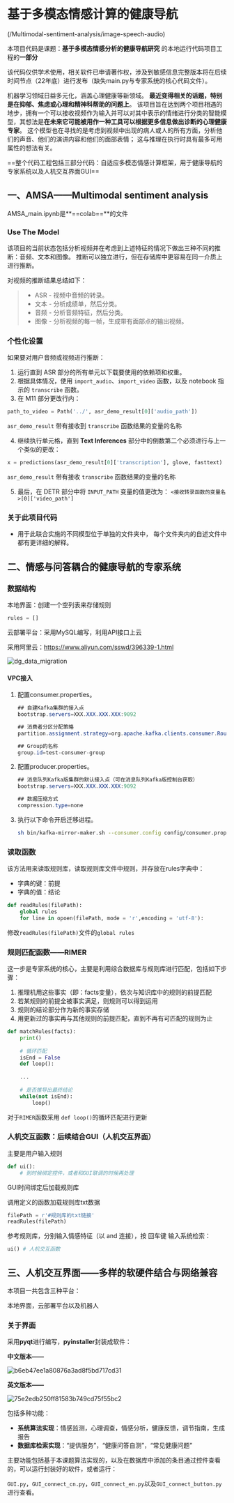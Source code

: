 # 基于多模态情感计算的健康导航

(/Multimodal-sentiment-analysis/image-speech-audio)

本项目代码是课题：**基于多模态情感分析的健康导航研究** 的本地运行代码项目工程的**一部分**

该代码仅供学术使用，相关软件已申请著作权，涉及到敏感信息完整版本将在后续时间节点（22年底）进行发布（缺失main.py与专家系统的核心代码文件）。


机器学习领域日益多元化，涵盖心理健康等新领域。 **最近变得相关的话题，特别是在抑郁、焦虑或心理和精神科帮助的问题上**。 该项目旨在达到两个项目相遇的地步，拥有一个可以接收视频作为输入并可以对其中表示的情绪进行分类的智能模型，其想法是**在未来它可能被用作一种工具可以根据更多信息做出诊断的心理健康专家**。 这个模型也在寻找的是考虑到视频中出现的病人或人的所有方面，分析他们的声音、他们的演讲内容和他们的面部表情； 这与推理在执行时具有最多可用属性的想法有关。

==整个代码工程包括三部分代码：自适应多模态情感计算框架，用于健康导航的专家系统以及人机交互界面GUI==



## 一、AMSA——Multimodal sentiment analysis

AMSA_main.ipynb是**==colab==**的文件

### Use The Model

该项目的当前状态包括分析视频并在考虑到上述特征的情况下做出三种不同的推断：音频、文本和图像。 推断可以独立进行，但在存储库中更容易在同一介质上进行推断。

对视频的推断结果总结如下：

> * ASR - 视频中音频的转录。
> * 文本 - 分析成绩单，然后分类。
> * 音频 - 分析音频特征，然后分类。
> * 图像 - 分析视频的每一帧，生成带有面部点的输出视频。


### 个性化设置

如果要对用户音频或视频进行推断：

1. 运行直到 ASR 部分的所有单元以下载要使用的依赖项和权重。
2. 根据具体情况，使用 `import_audio`、`import_video` 函数，以及 notebook 指示的 `transcribe` 函数。
3. 在 M11 部分更改行内：

```python
path_to_video = Path('../', asr_demo_result[0]['audio_path'])
```

 `asr_demo_result` 带有接收到 `transcribe` 函数结果的变量的名称

4. 继续执行单元格，直到 **Text Inferences** 部分中的倒数第二个必须进行与上一个类似的更改：

```python
x = predictions(asr_demo_result[0]['transcription'], glove, fasttext)
```

`asr_demo_result` 带有接收 `transcribe` 函数结果的变量的名称

5. 最后，在 DETR 部分中将 `INPUT_PATH` 变量的值更改为：
   `<接收转录函数的变量名>[0]['video_path']`

### 关于此项目代码

* 用于此联合实施的不同模型位于单独的文件夹中，
  每个文件夹内的自述文件中都有更详细的解释。



## 二、情感与问答耦合的健康导航的专家系统

### 数据结构

本地界面：创建一个空列表来存储规则

```python
rules = []
```

云部署平台：采用MySQL编写，利用API接口上云

采用阿里云：https://www.aliyun.com/sswd/396339-1.html

![dg_data_migration](https://help-static-aliyun-doc.aliyuncs.com/assets/img/zh-CN/1116119951/p98881.png)

#### VPC接入

1. 配置consumer.properties。

   ```csharp
   ## 自建Kafka集群的接入点
   bootstrap.servers=XXX.XXX.XXX.XXX:9092
   
   ## 消费者分区分配策略
   partition.assignment.strategy=org.apache.kafka.clients.consumer.RoundRobinAssignor
   
   ## Group的名称
   group.id=test-consumer-group
   ```

1. 配置producer.properties。

   ```java
   ## 消息队列Kafka版集群的默认接入点（可在消息队列Kafka版控制台获取）
   bootstrap.servers=XXX.XXX.XXX.XXX:9092
   
   ## 数据压缩方式
   compression.type=none                                
   ```

2. 执行以下命令开启迁移进程。

   ```bash
   sh bin/kafka-mirror-maker.sh --consumer.config config/consumer.properties --producer.config config/producer.proper
   ```



### 读取函数

该方法用来读取规则库，读取规则库文件中规则，并存放在rules字典中：

- 字典的键：前提
- 字典的值：结论

```python
def readRules(filePath):
	global rules
    for line in opoen(filePath, mode = 'r',encoding = 'utf-8'):
```

修改`readRules(filePath)`文件的`global rules`

### 规则匹配函数——RIMER

这一步是专家系统的核心，主要是利用综合数据库与规则库进行匹配，包括如下步骤：

1. 推理机用这些事实（即：facts变量），依次与知识库中的规则的前提匹配
2. 若某规则的前提全被事实满足，则规则可以得到运用
3. 规则的结论部分作为新的事实存储
4. 用更新过的事实再与其他规则的前提匹配，直到不再有可匹配的规则为止

```python
def matchRules(facts):
    print()
    
    # 循环匹配
    isEnd = False
    def loop():
	
    ...
    
    # 是否推导出最终结论
    while(not isEnd):
        loop()
```

对于`RIMER`函数采用 `def loop()`的循环匹配进行更新

### 人机交互函数：后续结合GUI（人机交互界面）

主要是用户输入规则

```python
def ui():
	# 到时候绑定控件，或者和GUI联调的时候再处理
```

GUI时间绑定后加载规则库

调用定义的函数加载规则库txt数据

```python
filePath = r'#规则库的txt链接'
readRules(filePath)
```

参考规则库，分别输入情感特征（以 and 连接），按 回车键 输入系统检索：

```python
ui() # 人机交互函数
```



## 三、人机交互界面——多样的软硬件结合与网络兼容

本项目一共包含三种平台：

本地界面，云部署平台以及机器人

### 关于界面

采用**pyqt**进行编写，**pyinstaller**封装成软件：

**中文版本——**

![b6eb47ee1a80876a3ad8f5bd717cd31](https://user-images.githubusercontent.com/110955859/184330321-de1e4174-dd26-4535-9407-eb892ed2bbeb.jpg)


**英文版本——**

![75e2edb250ff81583b749cd75f55bc2](https://user-images.githubusercontent.com/110955859/184330174-93302ace-592e-4b6d-8f75-86368269ab9f.jpg)


包括多种功能：

* **系统算法实现**：情感监测，心理调查，情感分析，健康反馈，调节指南，生成报告
* **数据库检索实现**：“提供服务”，“健康问答自测”，“常见健康问题”

主要功能包括基于本课题算法实现的，以及在数据库中添加的条目通过控件查看的，可以运行封装好的软件，或者运行：

`GUI.py`，`GUI_connect_cn.py`，`GUI_connect_en.py`以及`GUI_connect_button.py`进行查看。
